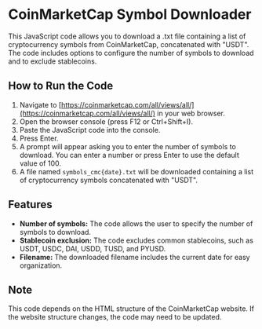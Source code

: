 # CoinMarketCap Symbol Downloader

This JavaScript code allows you to download a .txt file containing a list of cryptocurrency symbols from CoinMarketCap, concatenated with "USDT". The code includes options to configure the number of symbols to download and to exclude stablecoins.

## How to Run the Code

1. Navigate to [https://coinmarketcap.com/all/views/all/](https://coinmarketcap.com/all/views/all/) in your web browser.
2. Open the browser console (press F12 or Ctrl+Shift+I).
3. Paste the JavaScript code into the console.
4. Press Enter.
5. A prompt will appear asking you to enter the number of symbols to download. You can enter a number or press Enter to use the default value of 100.
6. A file named `symbols_cmc{date}.txt` will be downloaded containing a list of cryptocurrency symbols concatenated with "USDT".

## Features

* **Number of symbols:** The code allows the user to specify the number of symbols to download.
* **Stablecoin exclusion:** The code excludes common stablecoins, such as USDT, USDC, DAI, USDD, TUSD, and PYUSD.
* **Filename:** The downloaded filename includes the current date for easy organization.

## Note

This code depends on the HTML structure of the CoinMarketCap website. If the website structure changes, the code may need to be updated.
